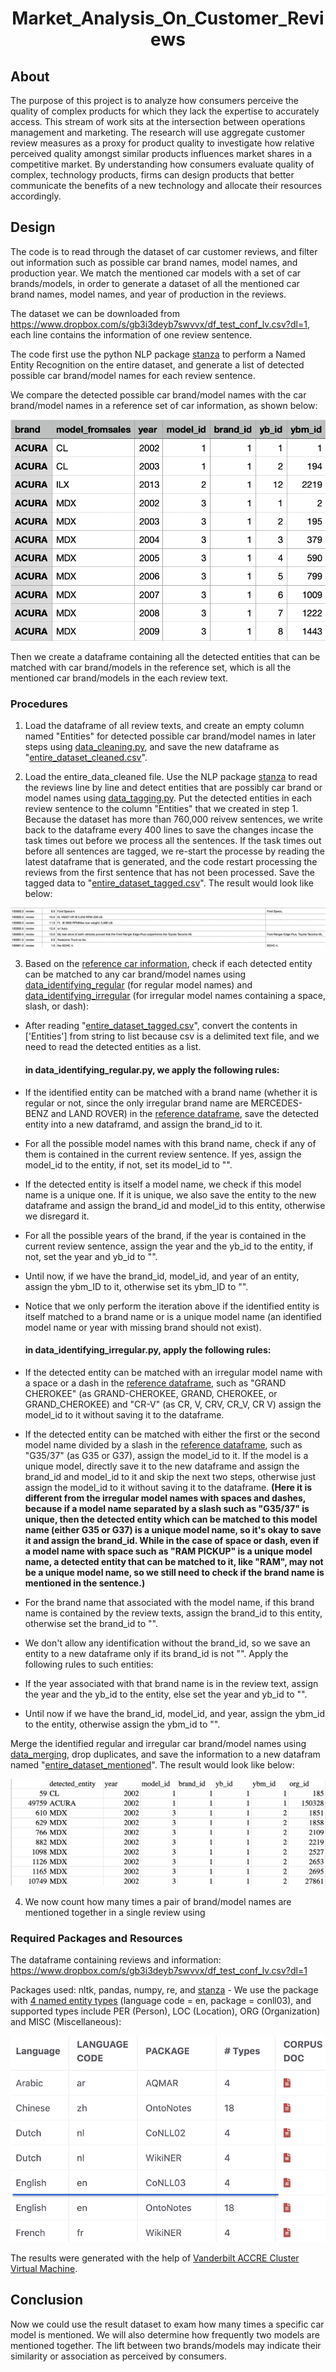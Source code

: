 <h1 align="center">Market_Analysis_On_Customer_Reviews</h1>




## About 

The purpose of this project is to analyze how consumers perceive the quality of complex products for which they lack the expertise to accurately access. This stream of work sits at the intersection between operations management and marketing. The research will use aggregate customer review measures as a proxy for product quality to investigate how relative perceived quality amongst similar products influences market shares in a competitive market.
By understanding how consumers evaluate quality of complex, technology products, firms can design products that better communicate the benefits of a new technology and allocate their resources accordingly.

## Design
The code is to read through the dataset of car customer reviews, and filter out information such as possible car brand names, model names, and production year. We match the mentioned car models with a set of car brands/models, in order to generate a dataset of all the mentioned car brand names, model names, and year of production in the reviews. 

The dataset we can be downloaded from https://www.dropbox.com/s/gb3i3deyb7swvvx/df_test_conf_lv.csv?dl=1, each line contains the information of one review sentence. 

The code first use the python NLP package [stanza](https://stanfordnlp.github.io/stanza/) to perform a Named Entity Recognition on the entire dataset, and generate a list of detected possible car brand/model names for each review sentence.

We compare the detected possible car brand/model names with the car brand/model names in a reference set of car information, as shown below: 

![results](images/reference_car_models.png)

Then we create a dataframe containing all the detected entities that can be matched with car brand/models in the reference set, which is all the mentioned car brand/models in the each review text. 


### Procedures

1. Load the dataframe of all review texts, and create an empty column named "Entities" for detected possible car brand/model names in later steps using [data_cleaning.py](https://github.com/ScarlettHuang1/Analysis_On_Customer_Reviews-/blob/main/data_cleaning.py), and save the new dataframe as "[entire_dataset_cleaned.csv](https://drive.google.com/file/d/1VYtQre2tm-sig38A1vDPSlrABat42-GS/view?usp=sharing)".


2. Load the entire_data_cleaned file. Use the NLP package [stanza](https://stanfordnlp.github.io/stanza/) to read the reviews line by line and detect entities that are possibly car brand or model names using [data_tagging.py](https://github.com/ScarlettHuang1/Analysis_On_Customer_Reviews-/blob/main/data_tagging.py). Put the detected entities in each review sentence to the column "Entities" that we created in step 1. Because the dataset has more than 760,000 reivew sentences, we write back to the dataframe every 400 lines to save the changes incase the task times out before we process all the sentences. If the task times out before all sentences are tagged, we re-start the processe by reading the latest dataframe that is generated, and the code restart processing the reviews from the first sentence that has not been processed. Save the tagged data to "[entire_dataset_tagged.csv](https://drive.google.com/file/d/1JMCRlcNrF-Hzg9-vz-IFVcgWuVzE4ykg/view?usp=sharing)". The result would look like below:

![results](images/tagged.png)

3. Based on the [reference car information]("https://www.dropbox.com/s/sxf35ebm71n3ho7/car%20model%20identifier.csv?dl=1"), check if each detected entity can be matched to any car brand/model names using [data_identifying_regular](https://github.com/ScarlettHuang1/Analysis_On_Customer_Reviews-/blob/main/data_identifying_regular.py) (for regular model names) and [data_identifying_irregular](https://github.com/ScarlettHuang1/Analysis_On_Customer_Reviews-/blob/main/data_identifying_irregular.py) (for irregular model names containing a space, slash, or dash): 

- After reading "[entire_dataset_tagged.csv](https://drive.google.com/file/d/1JMCRlcNrF-Hzg9-vz-IFVcgWuVzE4ykg/view?usp=sharing)", convert the contents in ['Entities'] from string to list because csv is a delimited text file, and we need to read the detected entities as a list.

    #### in data_identifying_regular.py, we apply the following rules:
- If the identified entity can be matched with a brand name (whether it is regular or not, since the only irregular brand name are MERCEDES-BENZ and LAND ROVER) in the [reference dataframe]("https://www.dropbox.com/s/sxf35ebm71n3ho7/car%20model%20identifier.csv?dl=1"), save the detected entity into a new dataframd, and assign the brand_id to it.
- For all the possible model names with this brand name, check if any of them is contained in the current review sentence. If yes, assign the model_id to the entity, if not, set its model_id to "". 
- If the detected entity is itself a model name, we check if this model name is a unique one. If it is unique, we also save the entity to the new dataframe and assign the brand_id and model_id to this entity, otherwise we disregard it. 
- For all the possible years of the brand, if the year is contained in the current review sentence, assign the year and the yb_id to the entity, if not, set the year and yb_id to "".
- Until now, if we have the brand_id, model_id, and year of an entity, assign the ybm_ID to it, otherwise set its ybm_ID to "".
- Notice that we only perform the iteration above if the identified entity is itself matched to a brand name or is a unique model name (an identified model name or year with missing brand should not exist).

    #### in data_identifying_irregular.py, apply the following rules:
- If the detected entity can be matched with an irregular model name with a space or a dash in the [reference dataframe]("https://www.dropbox.com/s/sxf35ebm71n3ho7/car%20model%20identifier.csv?dl=1"), such as "GRAND CHEROKEE" (as GRAND-CHEROKEE, GRAND, CHEROKEE, or GRAND_CHEROKEE) and "CR-V" (as CR, V, CRV, CR_V, CR V) assign the model_id to it without saving it to the dataframe. 
- If the detected entity can be matched with either the first or the second model name divided by a slash in the [reference dataframe]("https://www.dropbox.com/s/sxf35ebm71n3ho7/car%20model%20identifier.csv?dl=1"), such as "G35/37" (as G35 or G37), assign the model_id to it. If the model is a unique model, directly save it to the new dataframe and assign the brand_id and model_id to it and skip the next two steps, otherwise just assign the model_id to it without saving it to the dataframe. **(Here it is different from the irregular model names with spaces and dashes, because if a model name separated by a slash such as "G35/37" is unique, then the detected entity which can be matched to this model name (either G35 or G37) is a unique model name, so it's okay to save it and assign the brand_id. While in the case of space or dash, even if a model name with space such as "RAM PICKUP" is a unique model name, a detected entity that can be matched to it, like "RAM", may not be a unique model name, so we still need to check if the brand name is mentioned in the sentence.)**

- For the brand name that associated with the model name, if this brand name is contained by the review texts, assign the brand_id to this entity, otherwise set the brand_id to "".

- We don't allow any identification without the brand_id, so we save an entity to a new dataframe only if its brand_id is not "". Apply the following rules to such entities:

- If the year associated with that brand name is in the review text, assign the year and the yb_id to the entity, else set the year and yb_id to "". 

- Until now if we have the brand_id, model_id, and year, assign the ybm_id to the entity, otherwise assign the ybm_id to "".


Merge the identified regular and irregular car brand/model names using [data_merging](https://github.com/ScarlettHuang1/Analysis_On_Customer_Reviews-/blob/main/data_merging.py), drop duplicates, and save the information to a new datafram named "[entire_dataset_mentioned](https://drive.google.com/file/d/1vTykWcz3TLOzHUCXLnXRyKHdpf7aKpvK/view?usp=sharing)". The result would look like below: 

![results](images/mentioned.png)

4. We now count how many times a pair of brand/model names are mentioned together in a single review using 

### Required Packages and Resources

The dataframe containing reviews and information: https://www.dropbox.com/s/gb3i3deyb7swvvx/df_test_conf_lv.csv?dl=1

Packages used: nltk, pandas, numpy, re, and [stanza](https://stanfordnlp.github.io/stanza/)  - We use the package with [4 named entity types](https://stanfordnlp.github.io/stanza/available_models.html) (language code = en, package = conll03), and supported types include PER (Person), LOC (Location), ORG (Organization) and MISC (Miscellaneous): 

![results](images/4_class.png)

  
The results were generated with the help of [Vanderbilt ACCRE Cluster Virtual Machine](https://www.vanderbilt.edu/accre/documentation/python/#installing-additional-packages-with-virtual-environments). 

## Conclusion
Now we could use the result dataset to exam how many times a specific car model is mentioned. We will also determine how frequently two models are mentioned together. The lift between two brands/models may indicate their similarity or association as perceived by consumers.
